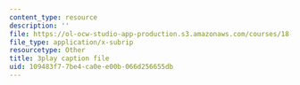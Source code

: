 ```yaml
---
content_type: resource
description: ''
file: https://ol-ocw-studio-app-production.s3.amazonaws.com/courses/18-06sc-linear-algebra-fall-2011/109483f77be4ca0ee00b066d256655db_lGGDIGizcQ0.srt
file_type: application/x-subrip
resourcetype: Other
title: 3play caption file
uid: 109483f7-7be4-ca0e-e00b-066d256655db
---
```

